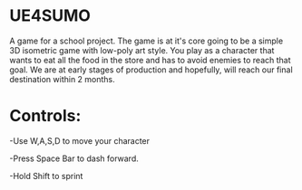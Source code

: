 # UE4SUMO
A game for a school project. The game is at it's core going to be a simple 3D isometric game with low-poly art style. You play as a character that wants to eat all the food in the store and has to avoid enemies to reach that goal.
We are at early stages of production and hopefully, will reach our final destination within 2 months.

# Controls:
-Use W,A,S,D to move your character 

-Press Space Bar to dash forward.

-Hold Shift to sprint
